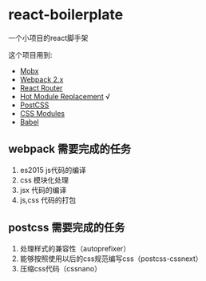 # react-boilerplate
一个小项目的react脚手架

这个项目用到:
+ [Mobx](https://www.npmjs.com/package/mobx) 
+ [Webpack 2.x](https://www.npmjs.com/package/webpack) 
+ [React Router](https://www.npmjs.com/package/react-router) 
+ [Hot Module Replacement](https://webpack.github.io/docs/hot-module-replacement-with-webpack.html) √
+ [PostCSS](https://github.com/postcss/postcss) 
+ [CSS Modules](https://github.com/css-modules/css-modules) 
+ [Babel](https://github.com/babel/babel) 

## webpack 需要完成的任务
1. es2015 js代码的编译
2. css 模块化处理
3. jsx 代码的编译
4. js,css 代码的打包

## postcss 需要完成的任务
1. 处理样式的兼容性（autoprefixer）
2. 能够按照使用以后的css规范编写css（postcss-cssnext）
3. 压缩css代码（cssnano）
